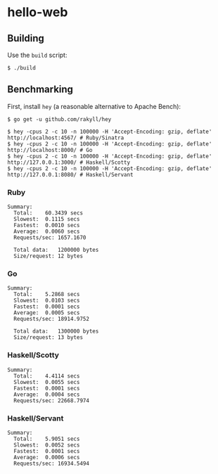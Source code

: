 # hello-web

## Building

Use the `build` script:

```sh-session
$ ./build
```

## Benchmarking

First, install `hey` (a reasonable alternative to Apache Bench):

```sh-session
$ go get -u github.com/rakyll/hey
```

```sh-session
$ hey -cpus 2 -c 10 -n 100000 -H 'Accept-Encoding: gzip, deflate' http://localhost:4567/ # Ruby/Sinatra
$ hey -cpus 2 -c 10 -n 100000 -H 'Accept-Encoding: gzip, deflate' http://localhost:8000/ # Go
$ hey -cpus 2 -c 10 -n 100000 -H 'Accept-Encoding: gzip, deflate' http://127.0.0.1:3000/ # Haskell/Scotty
$ hey -cpus 2 -c 10 -n 100000 -H 'Accept-Encoding: gzip, deflate' http://127.0.0.1:8080/ # Haskell/Servant
```

### Ruby

```
Summary:
  Total:	60.3439 secs
  Slowest:	0.1115 secs
  Fastest:	0.0010 secs
  Average:	0.0060 secs
  Requests/sec:	1657.1670

  Total data:	1200000 bytes
  Size/request:	12 bytes
```

### Go

```
Summary:
  Total:	5.2868 secs
  Slowest:	0.0103 secs
  Fastest:	0.0001 secs
  Average:	0.0005 secs
  Requests/sec:	18914.9752

  Total data:	1300000 bytes
  Size/request:	13 bytes
```

### Haskell/Scotty

```
Summary:
  Total:	4.4114 secs
  Slowest:	0.0055 secs
  Fastest:	0.0001 secs
  Average:	0.0004 secs
  Requests/sec:	22668.7974
```

### Haskell/Servant

```
Summary:
  Total:	5.9051 secs
  Slowest:	0.0052 secs
  Fastest:	0.0001 secs
  Average:	0.0006 secs
  Requests/sec:	16934.5494
```
